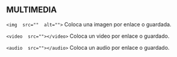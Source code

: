 ## MULTIMEDIA

`<img  src=""  alt="">` Coloca una imagen por enlace o guardada.

`<video  src=""></video>` Coloca un video por enlace o guardado.

`<audio  src=""></audio>` Coloca un audio por enlace o guardado.